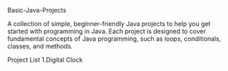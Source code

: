
Basic-Java-Projects

A collection of simple, beginner-friendly Java projects to help you get started with programming in Java. Each project is designed to cover fundamental concepts of Java programming, such as loops, conditionals, classes, and methods.

Project List
1.Digital Clock

